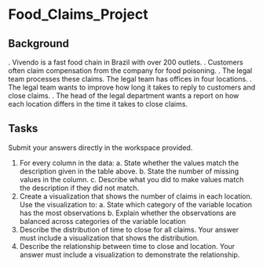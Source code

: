 # Food_Claims_Project

## Background
. Vivendo is a fast food chain in Brazil with over 200 outlets.
. Customers often claim compensation from the company for food poisoning.
. The legal team processes these claims. The legal team has offices in four locations.
. The legal team wants to improve how long it takes to reply to customers and close claims.
. The head of the legal department wants a report on how each location differs in the time it takes to close claims.

## Tasks
Submit your answers directly in the workspace provided.
1. For every column in the data:
   a. State whether the values match the description given in the table above.
   b. State the number of missing values in the column.
   c. Describe what you did to make values match the description if they did not match.
2. Create a visualization that shows the number of claims in each location. Use the visualization to:
   a. State which category of the variable location has the most observations
   b. Explain whether the observations are balanced across categories of the variable location
3. Describe the distribution of time to close for all claims. Your answer must include a visualization that shows the distribution.
4. Describe the relationship between time to close and location. Your answer must include a visualization to demonstrate the relationship.
